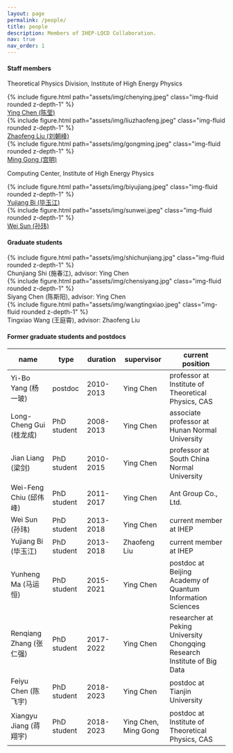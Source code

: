 ```yaml
---
layout: page
permalink: /people/
title: people
description: Members of IHEP-LQCD Collaboration.
nav: true
nav_order: 1
---
```


#### Staff members

Theoretical Physics Division, Institute of High Energy Physics
<div class="row mt-3">
    <div class="col-sm mt-3 mt-md-0">
        {% include figure.html path="assets/img/chenying.jpeg" class="img-fluid rounded z-depth-1" %}
        <div class="caption">
            <a href="https://inspirehep.net/authors/1013841?ui-citation-summary=true">Ying Chen (陈莹)</a>
        </div>
    </div>
    <div class="col-sm mt-3 mt-md-0">
        {% include figure.html path="assets/img/liuzhaofeng.jpeg" class="img-fluid rounded z-depth-1" %}
        <div class="caption">
            <a href="https://inspirehep.net/authors/1042254?ui-citation-summary=true">Zhaofeng Liu (刘朝峰)</a>
        </div>
    </div>
    <div class="col-sm mt-3 mt-md-0">
        {% include figure.html path="assets/img/gongming.jpeg" class="img-fluid rounded z-depth-1" %}
        <div class="caption">
            <a href="https://inspirehep.net/authors/1026982?ui-citation-summary=true">Ming Gong (宫明)</a>
        </div>
    </div>
</div>

Computing Center, Institute of High Energy Physics
<div class="row mt-3">
    <div class="col-sm mt-3 mt-md-0">
        {% include figure.html path="assets/img/biyujiang.jpeg" class="img-fluid rounded z-depth-1" %}
        <div class="caption">
            <a href="https://inspirehep.net/authors/1881084?ui-citation-summary=true">Yujiang Bi (毕玉江)</a>
        </div>
    </div>
    <div class="col-sm mt-3 mt-md-0">
        {% include figure.html path="assets/img/sunwei.jpeg" class="img-fluid rounded z-depth-1" %}
        <div class="caption">
            <a href="https://inspirehep.net/authors/1481242?ui-citation-summary=true">Wei Sun (孙玮)</a>
        </div>
    </div>
    <div class="col-sm mt-3 mt-md-0">
    </div>
</div>

#### Graduate students

<div class="row mt-3">
    <div class="col-sm mt-3 mt-md-0">
        {% include figure.html path="assets/img/shichunjiang.jpg" class="img-fluid rounded z-depth-1" %}
        <div class="caption">
            Chunjiang Shi (施春江), advisor: Ying Chen
        </div>
    </div>
    <div class="col-sm mt-3 mt-md-0">
        {% include figure.html path="assets/img/chensiyang.jpg" class="img-fluid rounded z-depth-1" %}
        <div class="caption">
            Siyang Chen (陈斯阳), advisor: Ying Chen
        </div>
    </div>
    <div class="col-sm mt-3 mt-md-0">
        {% include figure.html path="assets/img/wangtingxiao.jpeg" class="img-fluid rounded z-depth-1" %}
        <div class="caption">
            Tingxiao Wang (王庭霄), advisor: Zhaofeng Liu
        </div>
    </div>
</div>

#### Former graduate students and postdocs

| name                    | type        | duration  | supervisor           | current position                                                         |
| ----------------------- | ----------- | --------- | -------------------- | ------------------------------------------------------------------------ |
| Yi-Bo Yang (杨一玻)     | postdoc     | 2010-2013 | Ying Chen            | professor at Institute of Theoretical Physics, CAS                       |
| Long-Cheng Gui (桂龙成) | PhD student | 2008-2013 | Ying Chen            | associate professor at Hunan Normal University                           |
| Jian Liang (梁剑)       | PhD student | 2010-2015 | Ying Chen            | professor at South China Normal University                               |
| Wei-Feng Chiu (邱伟峰)  | PhD student | 2011-2017 | Ying Chen            | Ant Group Co., Ltd.                                                      |
| Wei Sun (孙玮)          | PhD student | 2013-2018 | Ying Chen            | current member at IHEP                                                   |
| Yujiang Bi (毕玉江)     | PhD student | 2013-2018 | Zhaofeng Liu         | current member at IHEP                                                   |
| Yunheng Ma (马运恒)     | PhD student | 2015-2021 | Ying Chen            | postdoc at Beijing Academy of Quantum Information Sciences               |
| Renqiang Zhang (张仁强) | PhD student | 2017-2022 | Ying Chen            | researcher at Peking University Chongqing Research Institute of Big Data |
| Feiyu Chen (陈飞宇)     | PhD student | 2018-2023 | Ying Chen            | postdoc at Tianjin University                                            |
| Xiangyu Jiang (蒋翔宇)  | PhD student | 2018-2023 | Ying Chen, Ming Gong | postdoc at Institute of Theoretical Physics, CAS                         |


